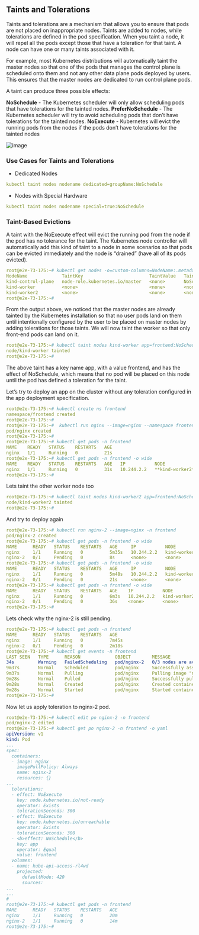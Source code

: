 ## Taints and Tolerations 
Taints and tolerations are a mechanism that allows you to ensure that pods are not placed on inappropriate nodes. Taints are added to nodes, while tolerations are defined in the pod specification. When you taint a node, it will repel all the pods except those that have a toleration for that taint. A node can have one or many taints associated with it.

For example, most Kubernetes distributions will automatically taint the master nodes so that one of the pods that manages the control plane is scheduled onto them and not any other data plane pods deployed by users. This ensures that the master nodes are dedicated to run control plane pods.

A taint can produce three possible effects:

**NoSchedule** - The Kubernetes scheduler will only allow scheduling pods that have tolerations for the tainted nodes.
**PreferNoSchedule** - The Kubernetes scheduler will try to avoid scheduling pods that don’t have tolerations for the tainted nodes.
**NoExecute** - Kubernetes will evict the running pods from the nodes if the pods don’t have tolerations for the tainted nodes

![image](https://github.com/devopsnov23/k8s-training/assets/150913274/4c41b77b-dd7b-44b6-8071-15d219a81d3f)


### Use Cases for Taints and Tolerations
- Dedicated Nodes
```yaml
kubectl taint nodes nodename dedicated=groupName:NoSchedule
```
- Nodes with Special Hardware
```yaml
kubectl taint nodes nodename special=true:NoSchedule
```

### Taint-Based Evictions
A taint with the NoExecute effect will evict the running pod from the node if the pod has no tolerance for the taint. The Kubernetes node controller will automatically add this kind of taint to a node in some scenarios so that pods can be evicted immediately and the node is “drained” (have all of its pods evicted). 

```yaml
root@e2e-73-175:~# kubectl get nodes -o=custom-columns=NodeName:.metadata.name,TaintKey:.spec.taints[*].key,TaintValue:.spec.taints[*].value,TaintEffect:.spec.taints[*].effect
NodeName             TaintKey                         TaintValue   TaintEffect
kind-control-plane   node-role.kubernetes.io/master   <none>       NoSchedule
kind-worker          <none>                           <none>       <none>
kind-worker2         <none>                           <none>       <none>
root@e2e-73-175:~#
```

From the output above, we noticed that the master nodes are already tainted by the Kubernetes installation so that no user pods land on them until intentionally configured by the user to be placed on master nodes by adding tolerations for those taints. We will now taint the worker so that only front-end pods can land on it.

```yaml
root@e2e-73-175:~# kubectl taint nodes kind-worker app=frontend:NoSchedule
node/kind-worker tainted
root@e2e-73-175:~#
```

The above taint has a key name app, with a value frontend, and has the effect of NoSchedule, which means that no pod will be placed on this node until the pod has defined a toleration for the taint.

Let’s try to deploy an app on the cluster without any toleration configured in the app deployment specification.

```yaml
root@e2e-73-175:~# kubectl create ns frontend
namespace/frontend created
root@e2e-73-175:~#
root@e2e-73-175:~#  kubectl run nginx --image=nginx --namespace frontend
pod/nginx created
root@e2e-73-175:~#
root@e2e-73-175:~# kubectl get pods -n frontend
NAME    READY   STATUS    RESTARTS   AGE
nginx   1/1     Running   0          21s
root@e2e-73-175:~# kubectl get pods -n frontend -o wide
NAME    READY   STATUS    RESTARTS   AGE   IP           NODE           NOMINATED NODE   READINESS GATES
nginx   1/1     Running   0          31s   10.244.2.2   **kind-worker2**   <none>           <none>
root@e2e-73-175:~#
```

Lets taint the other worker node too 

```yaml
root@e2e-73-175:~# kubectl taint nodes kind-worker2 app=frontend:NoSchedule
node/kind-worker2 tainted
root@e2e-73-175:~#
```

And try to deploy again 
```yaml
root@e2e-73-175:~# kubectl run nginx-2 --image=nginx -n frontend
pod/nginx-2 created
root@e2e-73-175:~# kubectl get pods -n frontend -o wide
NAME      READY   STATUS    RESTARTS   AGE     IP           NODE           NOMINATED NODE   READINESS GATES
nginx     1/1     Running   0          5m35s   10.244.2.2   kind-worker2   <none>           <none>
nginx-2   0/1     Pending   0          8s      <none>       <none>         <none>           <none>
root@e2e-73-175:~# kubectl get pods -n frontend -o wide
NAME      READY   STATUS    RESTARTS   AGE     IP           NODE           NOMINATED NODE   READINESS GATES
nginx     1/1     Running   0          5m48s   10.244.2.2   kind-worker2   <none>           <none>
nginx-2   0/1     Pending   0          21s     <none>       <none>         <none>           <none>
root@e2e-73-175:~# kubectl get pods -n frontend -o wide
NAME      READY   STATUS    RESTARTS   AGE    IP           NODE           NOMINATED NODE   READINESS GATES
nginx     1/1     Running   0          6m3s   10.244.2.2   kind-worker2   <none>           <none>
nginx-2   0/1     Pending   0          36s    <none>       <none>         <none>           <none>
root@e2e-73-175:~#
```

Lets check why the nginx-2 is still pending. 
```yaml
root@e2e-73-175:~# kubectl get pods -n frontend
NAME      READY   STATUS    RESTARTS   AGE
nginx     1/1     Running   0          7m45s
nginx-2   0/1     Pending   0          2m18s
root@e2e-73-175:~# kubectl get events -n frontend
LAST SEEN   TYPE      REASON             OBJECT        MESSAGE
34s         Warning   FailedScheduling   pod/nginx-2   0/3 nodes are available: 1 node(s) had taint {node-role.kubernetes.io/master: }, that the pod didn't tolerate, 2 node(s) had taint {app: frontend}, that the pod didn't tolerate.
9m37s       Normal    Scheduled          pod/nginx     Successfully assigned frontend/nginx to kind-worker2
9m37s       Normal    Pulling            pod/nginx     Pulling image "nginx"
9m28s       Normal    Pulled             pod/nginx     Successfully pulled image "nginx" in 8.642402422s
9m28s       Normal    Created            pod/nginx     Created container nginx
9m28s       Normal    Started            pod/nginx     Started container nginx
root@e2e-73-175:~#


```

Now let us apply toleration to nginx-2 pod. 

```yaml
root@e2e-73-175:~# kubectl edit po nginx-2 -n frontend
pod/nginx-2 edited
root@e2e-73-175:~# kubectl get po nginx-2 -n frontend -o yaml
apiVersion: v1
kind: Pod
...
spec:
  containers:
  - image: nginx
    imagePullPolicy: Always
    name: nginx-2
    resources: {}
...
  tolerations:
  - effect: NoExecute
    key: node.kubernetes.io/not-ready
    operator: Exists
    tolerationSeconds: 300
  - effect: NoExecute
    key: node.kubernetes.io/unreachable
    operator: Exists
    tolerationSeconds: 300
  - <b>effect: NoSchedule</b>
    key: app
    operator: Equal
    value: frontend
  volumes:
  - name: kube-api-access-rl4wd
    projected:
      defaultMode: 420
      sources:
...
...
#
root@e2e-73-175:~# kubectl get pods -n frontend
NAME      READY   STATUS    RESTARTS   AGE
nginx     1/1     Running   0          20m
nginx-2   1/1     Running   0          14m
root@e2e-73-175:~#
```

